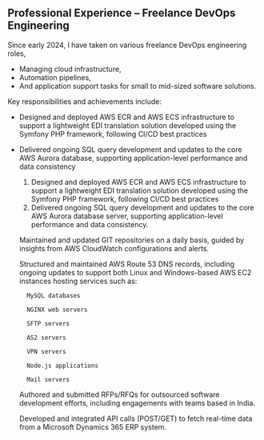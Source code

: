 ## Professional Experience – Freelance DevOps Engineering

Since early 2024, I have taken on various freelance DevOps engineering roles,
- Managing cloud infrastructure,
- Automation pipelines,
- And application support tasks for small to mid-sized software solutions.

Key responsibilities and achievements include:

- Designed and deployed AWS ECR and AWS ECS infrastructure to support a lightweight EDI translation solution developed using the Symfony PHP framework, following CI/CD best practices
- Delivered ongoing SQL query development and updates to the core AWS Aurora database, supporting application-level performance and data consistency

    1. Designed and deployed AWS ECR and AWS ECS infrastructure to support a lightweight EDI translation solution developed using the Symfony PHP framework, following CI/CD best practices
    2. Delivered ongoing SQL query development and updates to the core AWS Aurora database server, supporting application-level performance and data consistency.

    Maintained and updated GIT repositories on a daily basis, guided by insights from AWS CloudWatch configurations and alerts.

    Structured and maintained AWS Route 53 DNS records, including ongoing updates to support both Linux and Windows-based AWS EC2 instances hosting services such as:

        MySQL databases

        NGINX web servers

        SFTP servers

        AS2 servers

        VPN servers

        Node.js applications

        Mail servers

    Authored and submitted RFPs/RFQs for outsourced software development efforts, including engagements with teams based in India.

    Developed and integrated API calls (POST/GET) to fetch real-time data from a Microsoft Dynamics 365 ERP system.
